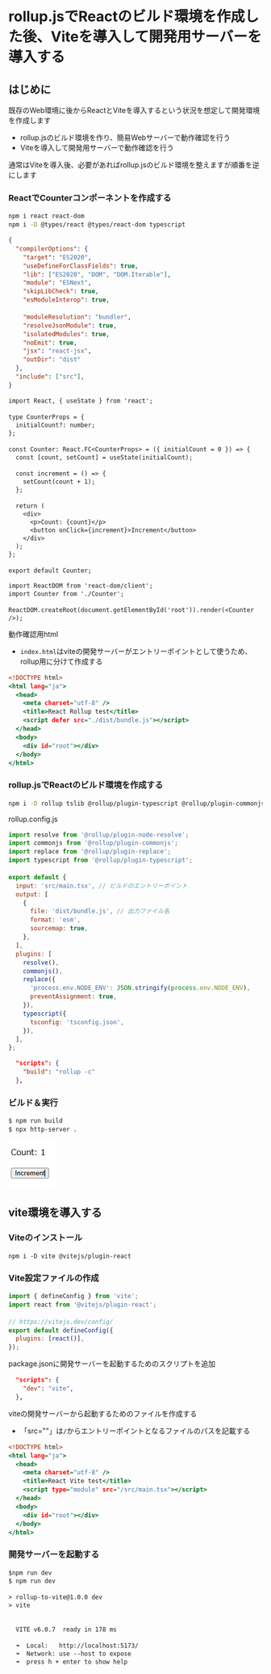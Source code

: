 # rollup.jsでReactのビルド環境を作成した後、Viteを導入して開発用サーバーを導入する

## はじめに

既存のWeb環境に後からReactとViteを導入するという状況を想定して開発環境を作成します

* rollup.jsのビルド環境を作り、簡易Webサーバーで動作確認を行う
* Viteを導入して開発用サーバーで動作確認を行う

通常はViteを導入後、必要があればrollup.jsのビルド環境を整えますが順番を逆にします

### ReactでCounterコンポーネントを作成する
```bash
npm i react react-dom
npm i -D @types/react @types/react-dom typescript
```

```json:tsconfig.json
{
  "compilerOptions": {
    "target": "ES2020",
    "useDefineForClassFields": true,
    "lib": ["ES2020", "DOM", "DOM.Iterable"],
    "module": "ESNext",
    "skipLibCheck": true,
    "esModuleInterop": true,

    "moduleResolution": "bundler",
    "resolveJsonModule": true,
    "isolatedModules": true,
    "noEmit": true,
    "jsx": "react-jsx",
    "outDir": "dist"
  },
  "include": ["src"],
}

```

```tsx:Counter.tsx
import React, { useState } from 'react';

type CounterProps = {
  initialCount?: number;
};

const Counter: React.FC<CounterProps> = ({ initialCount = 0 }) => {
  const [count, setCount] = useState(initialCount);

  const increment = () => {
    setCount(count + 1);
  };

  return (
    <div>
      <p>Count: {count}</p>
      <button onClick={increment}>Increment</button>
    </div>
  );
};

export default Counter;

```

```tsx:main.tsx
import ReactDOM from 'react-dom/client';
import Counter from './Counter';

ReactDOM.createRoot(document.getElementById('root')).render(<Counter />);

```

動作確認用html

* `index.html`はviteの開発サーバーがエントリーポイントとして使うため、rollup用に分けて作成する

```html:index-rollup.html
<!DOCTYPE html>
<html lang="ja">
  <head>
    <meta charset="utf-8" />
    <title>React Rollup test</title>
    <script defer src="./dist/bundle.js"></script>
  </head>
  <body>
    <div id="root"></div>
  </body>
</html>

```

### rollup.jsでReactのビルド環境を作成する

```bash
npm i -D rollup tslib @rollup/plugin-typescript @rollup/plugin-commonjs @rollup/plugin-node-resolve @rollup/plugin-replace
```

rollup.config.js

```js:rollup.config.js
import resolve from '@rollup/plugin-node-resolve';
import commonjs from '@rollup/plugin-commonjs';
import replace from '@rollup/plugin-replace';
import typescript from '@rollup/plugin-typescript';

export default {
  input: 'src/main.tsx', // ビルドのエントリーポイント
  output: [
    {
      file: 'dist/bundle.js', // 出力ファイル名
      format: 'esm',
      sourcemap: true,
    },
  ],
  plugins: [
    resolve(),
    commonjs(),
    replace({
      'process.env.NODE_ENV': JSON.stringify(process.env.NODE_ENV),
      preventAssignment: true,
    }),
    typescript({
      tsconfig: 'tsconfig.json',
    }),
  ],
};

```

```json:package.json
  "scripts": {
    "build": "rollup -c"
  },
```

### ビルド＆実行

```bash
$ npm run build
$ npx http-server .
```

![alt text](./img/image.png)


## vite環境を導入する

### Viteのインストール

```
npm i -D vite @vitejs/plugin-react
```

### Vite設定ファイルの作成

```js:vite.config.js
import { defineConfig } from 'vite';
import react from '@vitejs/plugin-react';

// https://vitejs.dev/config/
export default defineConfig({
  plugins: [react()],
});

```

package.jsonに開発サーバーを起動するためのスクリプトを追加

```json:package.json
  "scripts": {
    "dev": "vite",
  },
```

viteの開発サーバーから起動するためのファイルを作成する

* 「src=""」は`/`からエントリーポイントとなるファイルのパスを記載する

```html:index.html
<!DOCTYPE html>
<html lang="ja">
  <head>
    <meta charset="utf-8" />
    <title>React Vite test</title>
    <script type="module" src="/src/main.tsx"></script>
  </head>
  <body>
    <div id="root"></div>
  </body>
</html>

```

### 開発サーバーを起動する

```
$npm run dev
$ npm run dev

> rollup-to-vite@1.0.0 dev
> vite


  VITE v6.0.7  ready in 178 ms

  ➜  Local:   http://localhost:5173/
  ➜  Network: use --host to expose
  ➜  press h + enter to show help
```
